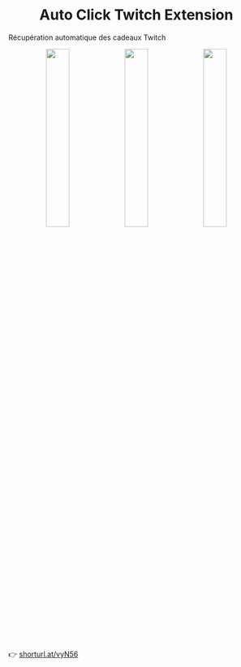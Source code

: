 <h1 align='center'>Auto Click Twitch Extension</h1>

Récupération automatique des cadeaux Twitch

<div align='center'>
  <img src='https://lh3.googleusercontent.com/vWZb1XDry1I69_g3wnjmAi9Mfn1tJp4x36HpphTrVgVxf4n-vaf_1l2L2cB2vp_G__X1vPpV6g=w640-h400-e365-rj-sc0x00ffffff' width='30%' />
  <img src='https://lh3.googleusercontent.com/pH0UM24Uf5q_liOIGQDtL4opVqMaMpF5Y-hgqa-r4b8u0y0KzAj4dK_IIWQdnBlfHYsftWGi=w640-h400-e365-rj-sc0x00ffffff' width='30%' />
  <img src='https://lh3.googleusercontent.com/8_KukdWLJwYoP7SZ7DbSbqhaChFnz_T0boa6c3-QP1J1NCJ-CO-aJ6GS4QZb9GAhLIRh8hT9=w640-h400-e365-rj-sc0x00ffffff' width='30%' />
</div>

👉 [shorturl.at/vyN56](shorturl.at/vyN56)
